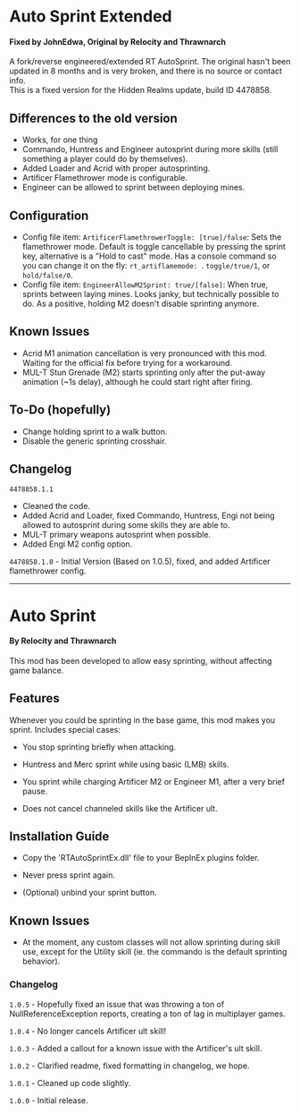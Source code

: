 # Auto Sprint Extended
#### Fixed by JohnEdwa, Original by Relocity and Thrawnarch

A fork/reverse engineered/extended RT AutoSprint. The original hasn't been updated in 8 months and is very broken, and there is no source or contact info.   
This is a fixed version for the Hidden Realms update, build ID 4478858.


## Differences to the old version
* Works, for one thing
* Commando, Huntress and Engineer autosprint during more skills (still something a player could do by themselves).
* Added Loader and Acrid with proper autosprinting.
* Artificer Flamethrower mode is configurable.
* Engineer can be allowed to sprint between deploying mines.

## Configuration
* Config file item: `ArtificerFlamethrowerToggle: [true]/false`: Sets the flamethrower mode. Default is toggle cancellable by pressing the sprint key, alternative is a "Hold to cast" mode. Has a console command so you can change it on the fly: `rt_artiflamemode: `. `toggle/true/1`, or `hold/false/0`.
* Config file item: `EngineerAllowM2Sprint: true/[false]`: When true, sprints between laying mines. Looks janky, but technically possible to do. As a positive, holding M2 doesn't disable sprinting anymore.

## Known Issues

* Acrid M1 animation cancellation is very pronounced with this mod. Waiting for the official fix before trying for a workaround.
* MUL-T Stun Grenade (M2) starts sprinting only after the put-away animation (~1s delay), although he could start right after firing.

## To-Do (hopefully)

* Change holding sprint to a walk button.
* Disable the generic sprinting crosshair.

## Changelog

`4478858.1.1`
 * Cleaned the code. 
 * Added Acrid and Loader, fixed Commando, Huntress, Engi not being allowed to autosprint during some skills they are able to. 
 * MUL-T primary weapons autosprint when possible.
 * Added Engi M2 config option.

`4478858.1.0` - Initial Version (Based on 1.0.5), fixed, and added Artificer flamethrower config.

---

[//]: # (Thanks to FunkFrog and Sipondo for letting us use their README as a basis for this one. You're doing god's work.)

# Auto Sprint
#### By Relocity and Thrawnarch

This mod has been developed to allow easy sprinting, without affecting game balance.

## Features

Whenever you could be sprinting in the base game, this mod makes you sprint. Includes special cases:

- You stop sprinting briefly when attacking.

- Huntress and Merc sprint while using basic (LMB) skills.

- You sprint while charging Artificer M2 or Engineer M1, after a very brief pause.

- Does not cancel channeled skills like the Artificer ult.

## Installation Guide

- Copy the 'RTAutoSprintEx.dll' file to your BepInEx plugins folder.

- Never press sprint again.

- (Optional) unbind your sprint button.

## Known Issues

- At the moment, any custom classes will not allow sprinting during skill use, except for the Utility skill (ie. the commando is the default sprinting behavior).

### Changelog

`1.0.5` - Hopefully fixed an issue that was throwing a ton of NullReferenceException reports, creating a ton of lag in multiplayer games.

`1.0.4` - No longer cancels Artificer ult skill!

`1.0.3` - Added a callout for a known issue with the Artificer's ult skill.

`1.0.2` - Clarified readme, fixed formatting in changelog, we hope.

`1.0.1` - Cleaned up code slightly.

`1.0.0` - Initial release.